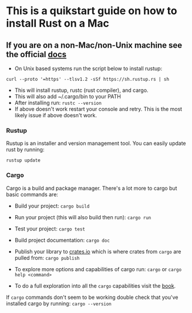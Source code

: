 # This is a quikstart guide on how to install Rust on a Mac

## If you are on a non-Mac/non-Unix machine see the official [docs](https://forge.rust-lang.org/infra/other-installation-methods.html)

- On Unix based systems run the script below to install rustup:

```curl --proto '=https' --tlsv1.2 -sSf https://sh.rustup.rs | sh```

- This will install rustup, rustc (rust compiler), and cargo.
- This will also add ~/.cargo/bin to your PATH
- After installing run:
```rustc --version```
- If above doesn't work restart your console and retry.  This is the most likely issue if above doesn't work.

### Rustup
Rustup is an installer and version management tool.  You can easily update rust by running:

```rustup update```

### Cargo
Cargo is a build and package manager.  There's a lot more to cargo but basic commands are:

- Build your project:
```cargo build```

- Run your project (this will also build then run):
```cargo run```

- Test your project:
```cargo test```

- Build project documentation:
```cargo doc```

- Publish your library to [crates.io](https://crates.io/) which is where crates from ``` cargo ``` are pulled from:
```cargo publish```

- To explore more options and capabilities of cargo run:
```cargo``` or ```cargo help <command>```
- To do a full exploration into all the ```cargo``` capabilities visit the [book](https://doc.rust-lang.org/cargo/index.html).

If ```cargo``` commands don't seem to be working double check that you've installed cargo by running:
```cargo --version```

